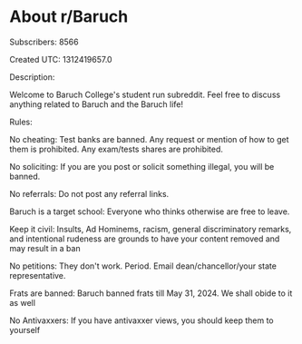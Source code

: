 # About r/Baruch

Subscribers: 8566

Created UTC: 1312419657.0

Description:

Welcome to Baruch College's student run subreddit. Feel free to discuss anything related to Baruch and the Baruch life!

Rules:

No cheating: Test banks are banned. Any request or mention of how to get them is prohibited.  Any exam/tests shares are prohibited.

No soliciting: If you are you post or solicit something illegal, you will be banned.

No referrals: Do not post any referral links.

Baruch is a target school: Everyone who thinks otherwise are free to leave.

Keep it civil: Insults, Ad Hominems, racism, general discriminatory remarks, and intentional rudeness are grounds to have your content removed and may result in a ban

No petitions: They don't work. Period. Email dean/chancellor/your state representative.

Frats are banned: Baruch banned frats till May 31, 2024. We shall obide to it as well

No Antivaxxers: If you have antivaxxer views, you should keep them to yourself

